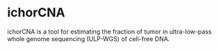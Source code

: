# ichorCNA
ichorCNA is a tool for estimating the fraction of tumor in ultra-low-pass whole genome sequencing (ULP-WGS) of cell-free DNA.
